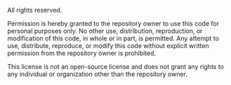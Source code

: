 All rights reserved.

Permission is hereby granted to the repository owner to use this code for personal purposes only. No other use, distribution, reproduction, or modification of this code, in whole or in part, is permitted. Any attempt to use, distribute, reproduce, or modify this code without explicit written permission from the repository owner is prohibited.

This license is not an open-source license and does not grant any rights to any individual or organization other than the repository owner.
